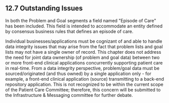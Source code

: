 ## 12.7 Outstanding Issues

In both the Problem and Goal segments a field named "Episode of Care" has been included. This field is intended to accommodate an entity defined by consensus business rules that defines an episode of care.

Individual businesses/applications must be cognizant of and able to handle data integrity issues that may arise from the fact that problem lists and goal lists may not have a single owner of record. This chapter does not address the need for joint data ownership (of problem and goal data) between two or more front-end clinical applications concurrently supporting patient care in real-time. From a data integrity perspective, problem/goal data must be sourced/originated (and thus owned) by a single application only - for example, a front-end clinical application (source) transmitting to a back-end repository application. This is not recognized to be within the current scope of the Patient Care Committee; therefore, this concern will be submitted to the Infrastructure & Messaging committee for further debate.
